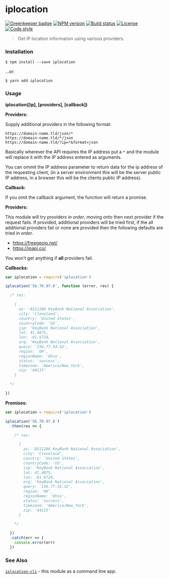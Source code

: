 # iplocation

[![Greenkeeper badge](https://badges.greenkeeper.io/roryrjb/iplocation.svg)](https://greenkeeper.io/)
[![NPM version][npm-image]][npm-url]
[![Build status][travis-image]][travis-url]
[![License][license-image]][license-url]
[![Code style][standard-image]][standard-url]

> Get IP location information using various providers.

### Installation

```
$ npm install --save iplocation
```

...or:

```
$ yarn add iplocation
```

### Usage

__iplocation([ip], [providers], [callback])__

__Providers:__

Supply additional providers in the following format:

```
https://domain-name.tld/json/*
https://domain-name.tld/*/json
https://domain-name.tld/?ip=*&format=json
```

Basically wherever the API requires the IP address put a `*` and the module
will replace it with the IP address entered as arguments.

You can ommit the IP address parameter to return data for the ip address of the requesting client, (in a server environment this will be the server public IP address, in a browser this will be the clients public IP address).


__Callback:__

If you omit the callback argument, the function will return a promise.

__Providers:__

This module will try providers _in order_, moving onto then next provider if the request fails. If provided, additional providers will be tried first, if the all additional providers fail or none are provided then the following defaults are tried _in order_.

* https://freegeoip.net/
* https://ipapi.co/

You won't get anything if __all__ providers fail.

__Callbacks:__

```javascript
var iplocation = require('iplocation')

iplocation('56.70.97.8', function (error, res) {

  /* res:

    {
      as: 'AS11286 KeyBank National Association',
      city: 'Cleveland',
      country: 'United States',
      countryCode: 'US',
      isp: 'KeyBank National Association',
      lat: 41.4875,
      lon: -81.6724,
      org: 'KeyBank National Association',
      query: '156.77.54.32',
      region: 'OH',
      regionName: 'Ohio',
      status: 'success',
      timezone: 'America/New_York',
      zip: '44115'
    }

  */

})
```

__Promises:__

```javascript
var iplocation = require('iplocation')

iplocation('56.70.97.8')
  .then(res => {

    /* res:

      {
        as: 'AS11286 KeyBank National Association',
        city: 'Cleveland',
        country: 'United States',
        countryCode: 'US',
        isp: 'KeyBank National Association',
        lat: 41.4875,
        lon: -81.6724,
        org: 'KeyBank National Association',
        query: '156.77.54.32',
        region: 'OH',
        regionName: 'Ohio',
        status: 'success',
        timezone: 'America/New_York',
        zip: '44115'
      }

    */

  })
  .catch(err => {
    console.error(err)
  })
```

### See Also

[`iplocation-cli`](https://github.com/roryrjb/iplocation-cli) - this module as a command line app.

[npm-image]: https://img.shields.io/npm/v/iplocation.svg
[npm-url]: https://npmjs.org/package/iplocation
[travis-image]: https://img.shields.io/travis/roryrjb/iplocation.svg
[travis-url]: https://travis-ci.org/roryrjb/iplocation
[license-image]: http://img.shields.io/npm/l/iplocation.svg
[license-url]: LICENSE
[standard-image]: https://img.shields.io/badge/code%20style-standard-brightgreen.svg
[standard-url]: https://github.com/feross/standard
